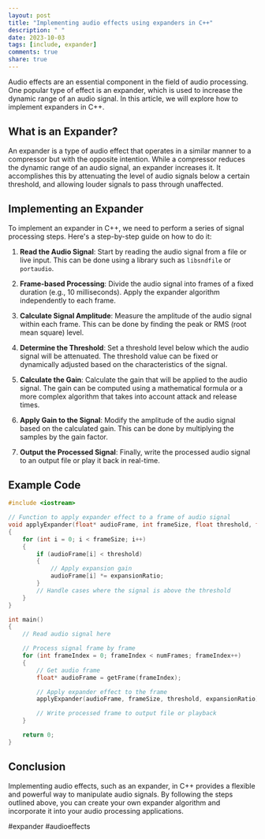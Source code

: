 ```yaml
---
layout: post
title: "Implementing audio effects using expanders in C++"
description: " "
date: 2023-10-03
tags: [include, expander]
comments: true
share: true
---
```


Audio effects are an essential component in the field of audio processing. One popular type of effect is an expander, which is used to increase the dynamic range of an audio signal. In this article, we will explore how to implement expanders in C++.

## What is an Expander?

An expander is a type of audio effect that operates in a similar manner to a compressor but with the opposite intention. While a compressor reduces the dynamic range of an audio signal, an expander increases it. It accomplishes this by attenuating the level of audio signals below a certain threshold, and allowing louder signals to pass through unaffected.

## Implementing an Expander

To implement an expander in C++, we need to perform a series of signal processing steps. Here's a step-by-step guide on how to do it:

1. **Read the Audio Signal**: Start by reading the audio signal from a file or live input. This can be done using a library such as `libsndfile` or `portaudio`.

2. **Frame-based Processing**: Divide the audio signal into frames of a fixed duration (e.g., 10 milliseconds). Apply the expander algorithm independently to each frame.

3. **Calculate Signal Amplitude**: Measure the amplitude of the audio signal within each frame. This can be done by finding the peak or RMS (root mean square) level.

4. **Determine the Threshold**: Set a threshold level below which the audio signal will be attenuated. The threshold value can be fixed or dynamically adjusted based on the characteristics of the signal.

5. **Calculate the Gain**: Calculate the gain that will be applied to the audio signal. The gain can be computed using a mathematical formula or a more complex algorithm that takes into account attack and release times.

6. **Apply Gain to the Signal**: Modify the amplitude of the audio signal based on the calculated gain. This can be done by multiplying the samples by the gain factor.

7. **Output the Processed Signal**: Finally, write the processed audio signal to an output file or play it back in real-time.

## Example Code

```cpp
#include <iostream>

// Function to apply expander effect to a frame of audio signal
void applyExpander(float* audioFrame, int frameSize, float threshold, float expansionRatio)
{
    for (int i = 0; i < frameSize; i++)
    {
        if (audioFrame[i] < threshold)
        {
            // Apply expansion gain
            audioFrame[i] *= expansionRatio;
        }
        // Handle cases where the signal is above the threshold
    }
}

int main()
{
    // Read audio signal here

    // Process signal frame by frame
    for (int frameIndex = 0; frameIndex < numFrames; frameIndex++)
    {
        // Get audio frame
        float* audioFrame = getFrame(frameIndex);

        // Apply expander effect to the frame
        applyExpander(audioFrame, frameSize, threshold, expansionRatio);

        // Write processed frame to output file or playback
    }

    return 0;
}
```

## Conclusion

Implementing audio effects, such as an expander, in C++ provides a flexible and powerful way to manipulate audio signals. By following the steps outlined above, you can create your own expander algorithm and incorporate it into your audio processing applications.

#expander #audioeffects